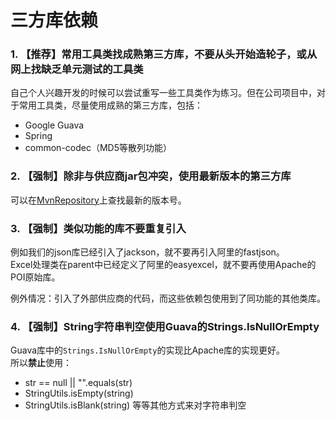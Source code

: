 # 三方库依赖
### 1. 【推荐】常用工具类找成熟第三方库，不要从头开始造轮子，或从网上找缺乏单元测试的工具类
自己个人兴趣开发的时候可以尝试重写一些工具类作为练习。但在公司项目中，对于常用工具类，尽量使用成熟的第三方库，包括：  
- Google Guava
- Spring
- common-codec（MD5等散列功能）

### 2. 【强制】除非与供应商jar包冲突，使用最新版本的第三方库
可以在[MvnRepository](https://mvnrepository.com/)上查找最新的版本号。  

### 3. 【强制】类似功能的库不要重复引入
例如我们的json库已经引入了jackson，就不要再引入阿里的fastjson。  
Excel处理类在parent中已经定义了阿里的easyexcel，就不要再使用Apache的POI原始库。  

例外情况：引入了外部供应商的代码，而这些依赖包使用到了同功能的其他类库。  

### 4. 【强制】String字符串判空使用Guava的Strings.IsNullOrEmpty
Guava库中的`Strings.IsNullOrEmpty`的实现比Apache库的实现更好。  
所以**禁止**使用：  
- str == null || "".equals(str)
- StringUtils.isEmpty(string)
- StringUtils.isBlank(string)
等等其他方式来对字符串判空